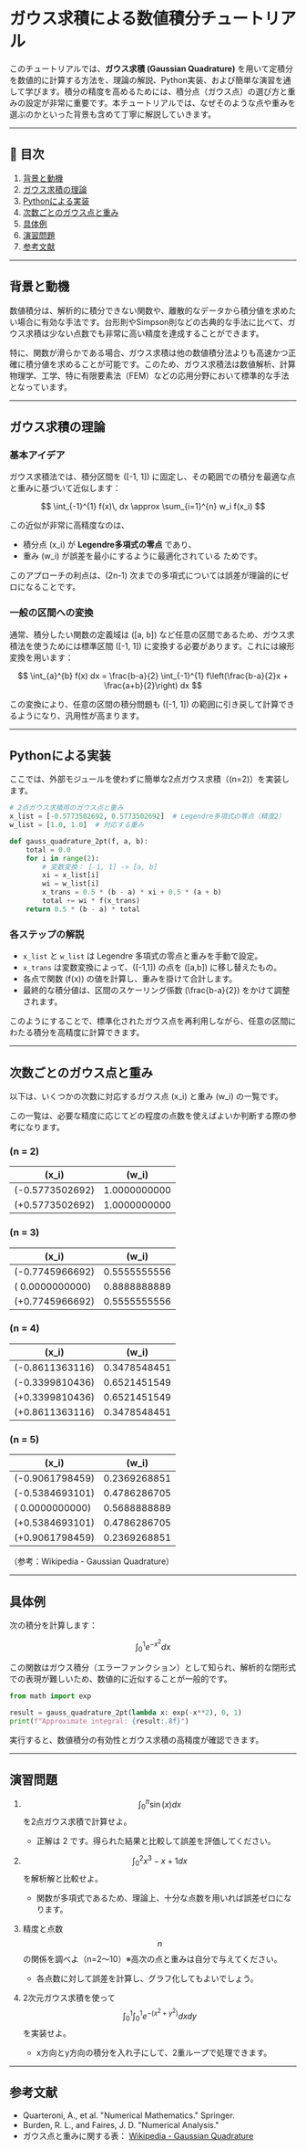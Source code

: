 # ガウス求積による数値積分チュートリアル

このチュートリアルでは、**ガウス求積 (Gaussian Quadrature)** を用いて定積分を数値的に計算する方法を、理論の解説、Python実装、および簡単な演習を通して学びます。積分の精度を高めるためには、積分点（ガウス点）の選び方と重みの設定が非常に重要です。本チュートリアルでは、なぜそのような点や重みを選ぶのかといった背景も含めて丁寧に解説していきます。

---

## 📘 目次

1. [背景と動機](#背景と動機)
2. [ガウス求積の理論](#ガウス求積の理論)
3. [Pythonによる実装](#pythonによる実装)
4. [次数ごとのガウス点と重み](#次数ごとのガウス点と重み)
5. [具体例](#具体例)
6. [演習問題](#演習問題)
7. [参考文献](#参考文献)

---

## 背景と動機

数値積分は、解析的に積分できない関数や、離散的なデータから積分値を求めたい場合に有効な手法です。台形則やSimpson則などの古典的な手法に比べて、ガウス求積は少ない点数でも非常に高い精度を達成することができます。

特に、関数が滑らかである場合、ガウス求積は他の数値積分法よりも高速かつ正確に積分値を求めることが可能です。このため、ガウス求積法は数値解析、計算物理学、工学、特に有限要素法（FEM）などの応用分野において標準的な手法となっています。

---

## ガウス求積の理論

### 基本アイデア

ガウス求積法では、積分区間を \([-1, 1]\) に固定し、その範囲での積分を最適な点と重みに基づいて近似します：

$$
\int_{-1}^{1} f(x)\, dx \approx \sum_{i=1}^{n} w_i f(x_i)
$$

この近似が非常に高精度なのは、
- 積分点 \(x_i\) が **Legendre多項式の零点** であり、
- 重み \(w_i\) が誤差を最小にするように最適化されている
ためです。

このアプローチの利点は、\(2n-1\) 次までの多項式については誤差が理論的にゼロになることです。

### 一般の区間への変換

通常、積分したい関数の定義域は \([a, b]\) など任意の区間であるため、ガウス求積法を使うためには標準区間 \([-1, 1]\) に変換する必要があります。これには線形変換を用います：

$$
\int_{a}^{b} f(x) dx = \frac{b-a}{2} \int_{-1}^{1} f\left(\frac{b-a}{2}x + \frac{a+b}{2}\right) dx
$$

この変換により、任意の区間の積分問題も \([-1, 1]\) の範囲に引き戻して計算できるようになり、汎用性が高まります。

---

## Pythonによる実装

ここでは、外部モジュールを使わずに簡単な2点ガウス求積（\(n=2\)）を実装します。

```python
# 2点ガウス求積用のガウス点と重み
x_list = [-0.5773502692, 0.5773502692]  # Legendre多項式の零点（精度2）
w_list = [1.0, 1.0]  # 対応する重み

def gauss_quadrature_2pt(f, a, b):
    total = 0.0
    for i in range(2):
        # 変数変換： [-1, 1] -> [a, b]
        xi = x_list[i]
        wi = w_list[i]
        x_trans = 0.5 * (b - a) * xi + 0.5 * (a + b)
        total += wi * f(x_trans)
    return 0.5 * (b - a) * total
```

### 各ステップの解説
- `x_list` と `w_list` は Legendre 多項式の零点と重みを手動で設定。
- `x_trans` は変数変換によって、\([-1,1]\) の点を \([a,b]\) に移し替えたもの。
- 各点で関数 \(f(x)\) の値を計算し、重みを掛けて合計します。
- 最終的な積分値は、区間のスケーリング係数 \(\frac{b-a}{2}\) をかけて調整されます。

このようにすることで、標準化されたガウス点を再利用しながら、任意の区間にわたる積分を高精度に計算できます。

---

## 次数ごとのガウス点と重み

以下は、いくつかの次数に対応するガウス点 \(x_i\) と重み \(w_i\) の一覧です。

この一覧は、必要な精度に応じてどの程度の点数を使えばよいか判断する際の参考になります。

### \(n = 2\)
| \(x_i\)               | \(w_i\) |
|----------------------|---------|
| \(-0.5773502692\)     | 1.0000000000 |
| \(+0.5773502692\)     | 1.0000000000 |

### \(n = 3\)
| \(x_i\)               | \(w_i\) |
|----------------------|---------|
| \(-0.7745966692\)     | 0.5555555556 |
| \( 0.0000000000\)     | 0.8888888889 |
| \(+0.7745966692\)     | 0.5555555556 |

### \(n = 4\)
| \(x_i\)               | \(w_i\) |
|----------------------|---------|
| \(-0.8611363116\)     | 0.3478548451 |
| \(-0.3399810436\)     | 0.6521451549 |
| \(+0.3399810436\)     | 0.6521451549 |
| \(+0.8611363116\)     | 0.3478548451 |

### \(n = 5\)
| \(x_i\)               | \(w_i\) |
|----------------------|---------|
| \(-0.9061798459\)     | 0.2369268851 |
| \(-0.5384693101\)     | 0.4786286705 |
| \( 0.0000000000\)     | 0.5688888889 |
| \(+0.5384693101\)     | 0.4786286705 |
| \(+0.9061798459\)     | 0.2369268851 |

（参考：Wikipedia - Gaussian Quadrature）

---

## 具体例

次の積分を計算します：

$$
\int_0^1 e^{-x^2} dx
$$

この関数はガウス積分（エラーファンクション）として知られ、解析的な閉形式での表現が難しいため、数値的に近似することが一般的です。

```python
from math import exp

result = gauss_quadrature_2pt(lambda x: exp(-x**2), 0, 1)
print(f"Approximate integral: {result:.8f}")
```

実行すると、数値積分の有効性とガウス求積の高精度が確認できます。

---

## 演習問題

1. $$\int_0^\pi \sin(x) dx$$ を2点ガウス求積で計算せよ。
   - 正解は 2 です。得られた結果と比較して誤差を評価してください。

2. $$\int_0^2 x^3 - x + 1 dx$$ を解析解と比較せよ。
   - 関数が多項式であるため、理論上、十分な点数を用いれば誤差ゼロになります。

3. 精度と点数 $$n$$ の関係を調べよ（n=2〜10）※高次の点と重みは自分で与えてください。
   - 各点数に対して誤差を計算し、グラフ化してもよいでしょう。

4. 2次元ガウス求積を使って $$\int_0^1 \int_0^1 e^{-(x^2 + y^2)} dxdy$$ を実装せよ。
   - x方向とy方向の積分を入れ子にして、2重ループで処理できます。

---

## 参考文献

- Quarteroni, A., et al. "Numerical Mathematics." Springer.
- Burden, R. L., and Faires, J. D. "Numerical Analysis."
- ガウス点と重みに関する表： [Wikipedia - Gaussian Quadrature](https://en.wikipedia.org/wiki/Gaussian_quadrature)

